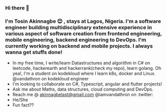 ### Hi there 👋
### I'm Tosin Akinnagbe :blush: , stays at Lagos, Nigeria. I'm a software engineer building multidisciplinary extensive experience in various aspect of software creation from frontend engineering, mobile engineering, backend engineering to DevOps. I'm currently working on backend and mobile projects. I always wanna get stuffs done!

- In my free time, I write/learn Datastructures and algorithm in C# on leetcode, hackerearth and hackerrank(check my repo), learn golang. Oh yea!, I'm a student on kodekloud where I learn k8s, docker and Linux. @vandathron on kodekloud engineer
- I'm looking to collaborate on C#, Typescript, angular and flutter projects!
- Ask me about Maths, data structures, cloud computing and DevOps.
- Reach me @ akinnagbelast@gmail.com @iamvandathron on :twitter:
- He/She
- Fun fact?? 

<!--
**Vandathron/Vandathron** is a ✨ _special_ ✨ repository because its `README.md` (this file) appears on your GitHub profile.

Here are some ideas to get you started:

- 🔭 I’m currently working on ...
- 🌱 I’m currently learning ... golang
- 👯 I’m looking to collaborate on ...
- 🤔 I’m looking for help with ...
- 💬 Ask me about ...
- 📫 How to reach me: ...
- 😄 Pronouns: ...
- ⚡ Fun fact: ...
-->
